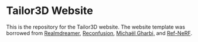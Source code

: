 # Tailor3D Website

This is the repository for the Tailor3D website. The website template was borrowed from <a href="https://realmdreamer.github.io/">Realmdreamer</a>, <a href="https://reconfusion.github.io/">Reconfusion</a>, <a href="http://mgharbi.com/">Michaël Gharbi,</a> and <a href="https://dorverbin.github.io/refnerf">Ref-NeRF</a>.